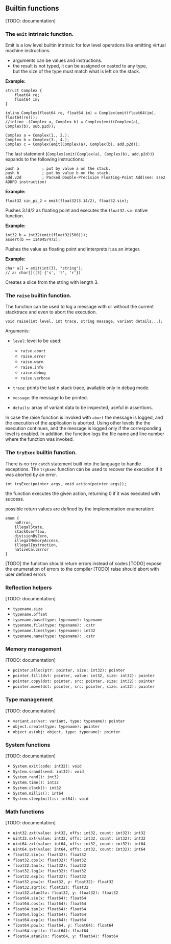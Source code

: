 ## Builtin functions
[TODO: documentation]

### The `emit` intrinsic function.
Emit is a low level builtin intrinsic for low level operations like emitting virtual machine instructions.

- arguments can be values and instructions.
- the result is not typed, it can be assigned or casted to any type,  
but the size of the type must match what is left on the stack.

**Example:**
```
struct Complex {
	float64 re;
	float64 im;
}

inline Complex(float64 re, float64 im) = Complex(emit(float64(im), float64(re)));
//inline -(Complex a, Complex b) = Complex(emit(Complex(a), Complex(b), sub.p2d));

Complex a = Complex(1., 2.);
Complex b = Complex(3., 4.);
Complex c = Complex(emit(Complex(a), Complex(b), add.p2d));
```

The last statement (`Complex(emit(Complex(a), Complex(b), add.p2d))`) expands to the following instructions:
```
push a          ; put by value a on the stack.
push b          ; put by value b on the stack.
add.v2d         ; Packed Double-Precision Floating-Point Add(see: sse2 ADDPD instruction)
```

**Example:**
```
float32 sin_pi_2 = emit(float32(3.14/2), float32.sin);
```

Pushes 3.14/2 as floating point and executes the `float32.sin` native function.

**Example:**
```
int32 b = int32(emit(float32(500)));
assert(b == 1140457472);
```

Pushes the value as floating point and interprets it as an integer.

**Example:**
```
char a[] = emit(int(3), "string");
// a: char[]([3] {'s', 't', 'r'})
```

Creates a slice from the string with length 3.

### The `raise` builtin function.
The function can be used to log a message with or without the current stacktrace and even to abort the execution.

`void raise(int level, int trace, string message, variant details...);`

Arguments:
- `level`: level to be used:
	- `raise.abort`
	- `raise.error`
	- `raise.warn`
	- `raise.info`
	- `raise.debug`
	- `raise.verbose`

- `trace`: prints the last n stack trace, available only in debug mode.
- `message`: the message to be printed.
- `details`: array of variant data to be inspected, useful in assertions.

In case the raise function is invoked with `abort` the message is logged, and the execution of the application is aborted.
Using other levels the the execution continues, and the message is logged only if the corresponding level is enabled.
In addition, the function logs the file name and line number where the function was invoked.

### The `tryExec` builtin function.
There is no `try` `catch` statement built into the language to handle exceptions.
The `tryExec` function can be used to recover the execution if it was aborted by an error.

`int tryExec(pointer args, void action(pointer args));`

the function executes the given action, returning 0 if it was executed with success.

possible return values are defined by the implementation enumeration:

```
enum {
	noError,
	illegalState,
	stackOverflow,
	divisionByZero,
	illegalMemoryAccess,
	illegalInstruction,
	nativeCallError
}
```
[TODO] the function should return errors instead of codes
[TODO] expose the enumeration of errors to the compiler
[TODO] raise should abort with user defined errors

### Reflection helpers
[TODO: documentation]

- `typename.size`
- `typename.offset`
- `typename.base(type: typename): typename`
- `typename.file(type: typename): .cstr`
- `typename.line(type: typename): int32`
- `typename.name(type: typename): .cstr`

### Memory management
[TODO: documentation]

- `pointer.alloc(ptr: pointer, size: int32): pointer`
- `pointer.fill(dst: pointer, value: int32, size: int32): pointer`
- `pointer.copy(dst: pointer, src: pointer, size: int32): pointer`
- `pointer.move(dst: pointer, src: pointer, size: int32): pointer`

### Type management
[TODO: documentation]

- `variant.as(var: variant, type: typename): pointer`
- `object.create(type: typename): pointer`
- `object.as(obj: object, type: typename): pointer`

### System functions
[TODO: documentation]

- `System.exit(code: int32): void`
- `System.srand(seed: int32): void`
- `System.rand(): int32`
- `System.time(): int32`
- `System.clock(): int32`
- `System.millis(): int64`
- `System.sleep(millis: int64): void`

### Math functions
[TODO: documentation]

- `uint32.zxt(value: int32, offs: int32, count: int32): int32`
- `uint32.sxt(value: int32, offs: int32, count: int32): int32`
- `uint64.zxt(value: int64, offs: int32, count: int32): int64`
- `uint64.sxt(value: int64, offs: int32, count: int32): int64`
- `float32.sin(x: float32): float32`
- `float32.cos(x: float32): float32`
- `float32.tan(x: float32): float32`
- `float32.log(x: float32): float32`
- `float32.exp(x: float32): float32`
- `float32.pow(x: float32, y: float32): float32`
- `float32.sqrt(x: float32): float32`
- `float32.atan2(x: float32, y: float32): float32`
- `float64.sin(x: float64): float64`
- `float64.cos(x: float64): float64`
- `float64.tan(x: float64): float64`
- `float64.log(x: float64): float64`
- `float64.exp(x: float64): float64`
- `float64.pow(x: float64, y: float64): float64`
- `float64.sqrt(x: float64): float64`
- `float64.atan2(x: float64, y: float64): float64`

